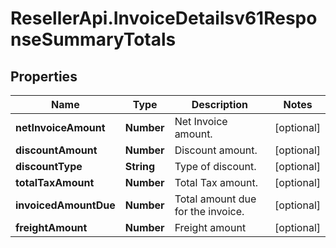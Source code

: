 # ResellerApi.InvoiceDetailsv61ResponseSummaryTotals

## Properties

Name | Type | Description | Notes
------------ | ------------- | ------------- | -------------
**netInvoiceAmount** | **Number** | Net Invoice amount. | [optional] 
**discountAmount** | **Number** | Discount amount. | [optional] 
**discountType** | **String** | Type of discount. | [optional] 
**totalTaxAmount** | **Number** | Total Tax amount. | [optional] 
**invoicedAmountDue** | **Number** | Total amount due for the invoice. | [optional] 
**freightAmount** | **Number** | Freight amount | [optional] 


